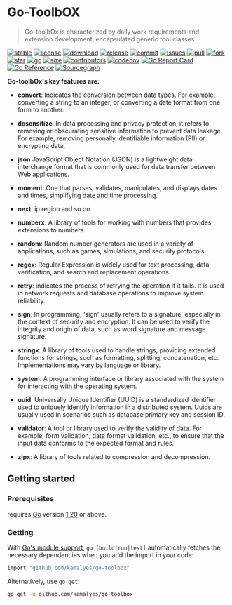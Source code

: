 # Go-ToolbOX

> Go-toolbOx is characterized by daily work requirements and extension development, encapsulated generic tool classes


[![stable](https://img.shields.io/badge/stable-stable-green.svg)](https://github.com/kamalyes/go-toolbox)
[![license](https://img.shields.io/github/license/kamalyes/go-toolbox)]()
[![download](https://img.shields.io/github/downloads/kamalyes/go-toolbox/total)]()
[![release](https://img.shields.io/github/v/release/kamalyes/go-toolbox)]()
[![commit](https://img.shields.io/github/last-commit/kamalyes/go-toolbox)]()
[![issues](https://img.shields.io/github/issues/kamalyes/go-toolbox)]()
[![pull](https://img.shields.io/github/issues-pr/kamalyes/go-toolbox)]()
[![fork](https://img.shields.io/github/forks/kamalyes/go-toolbox)]()
[![star](https://img.shields.io/github/stars/kamalyes/go-toolbox)]()
[![go](https://img.shields.io/github/go-mod/go-version/kamalyes/go-toolbox)]()
[![size](https://img.shields.io/github/repo-size/kamalyes/go-toolbox)]()
[![contributors](https://img.shields.io/github/contributors/kamalyes/go-toolbox)]()
[![codecov](https://codecov.io/gh/kamalyes/go-toolbox/branch/master/graph/badge.svg)](https://codecov.io/gh/kamalyes/go-toolbox)
[![Go Report Card](https://goreportcard.com/badge/github.com/kamalyes/go-toolbox)](https://goreportcard.com/report/github.com/kamalyes/go-toolbox)
[![Go Reference](https://pkg.go.dev/badge/github.com/kamalyes/go-toolbox?status.svg)](https://pkg.go.dev/github.com/kamalyes/go-toolbox?tab=doc)
[![Sourcegraph](https://sourcegraph.com/github.com/kamalyes/go-toolbox/-/badge.svg)](https://sourcegraph.com/github.com/kamalyes/go-toolbox?badge)

**Go-toolbOx's key features are:**

- **convert**: Indicates the conversion between data types. For example, converting a string to an integer, or converting a date format from one form to another.

- **desensitize**: In data processing and privacy protection, it refers to removing or obscurating sensitive information to prevent data leakage. For example, removing personally identifiable information (PII) or encrypting data.

- **json** JavaScript Object Notation (JSON) is a lightweight data interchange format that is commonly used for data transfer between Web applications.

- **moment**: One that parses, validates, manipulates, and displays dates and times, simplifying date and time processing.

- **next**: ip region and so on

- **numberx**: A library of tools for working with numbers that provides extensions to numbers.

- **random**: Random number generators are used in a variety of applications, such as games, simulations, and security protocols.

- **regex**: Regular Expression is widely used for text processing, data verification, and search and replacement operations.

- **retry**: indicates the process of retrying the operation if it fails. It is used in network requests and database operations to improve system reliability.

- **sign**: In programming, 'sign' usually refers to a signature, especially in the context of security and encryption. It can be used to verify the integrity and origin of data, such as word signature and message signature.

- **stringx**: A library of tools used to handle strings, providing extended functions for strings, such as formatting, splitting, concatenation, etc. Implementations may vary by language or library.

- **system**: A programming interface or library associated with the system for interacting with the operating system.

- **uuid**: Universally Unique Identifier (UUID) is a standardized identifier used to uniquely identify information in a distributed system. Uuids are usually used in scenarios such as database primary key and session ID.

- **validator**: A tool or library used to verify the validity of data. For example, form validation, data format validation, etc., to ensure that the input data conforms to the expected format and rules.

- **zipx**: A library of tools related to compression and decompression.

## Getting started

### Prerequisites

requires [Go](https://go.dev/) version [1.20](https://go.dev/doc/devel/release#go1.20.0) or above.

### Getting

With [Go's module support](https://go.dev/wiki/Modules#how-to-use-modules), `go [build|run|test]` automatically fetches the necessary dependencies when you add the import in your code:

```sh
import "github.com/kamalyes/go-toolbox"
```

Alternatively, use `go get`:

```sh
go get -u github.com/kamalyes/go-toolbox
```
